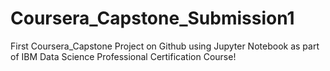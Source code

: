 # Coursera_Capstone_Submission1
First Coursera_Capstone Project on Github using Jupyter Notebook  as part of IBM Data Science Professional Certification Course!
